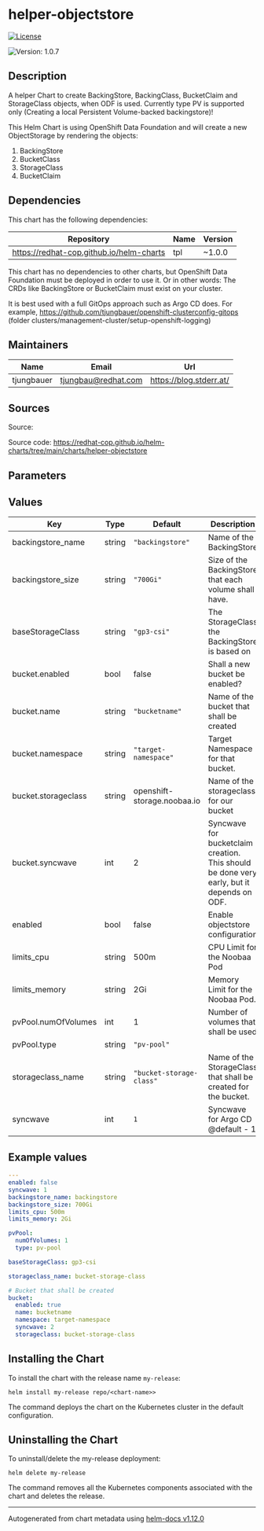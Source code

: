 

# helper-objectstore

  [![License](https://img.shields.io/badge/License-Apache_2.0-blue.svg)](https://opensource.org/licenses/Apache-2.0)

  ![Version: 1.0.7](https://img.shields.io/badge/Version-1.0.7-informational?style=flat-square)

 

  ## Description

  A helper Chart to create BackingStore, BackingClass, BucketClaim and StorageClass objects, when ODF is used. Currently type PV is supported only (Creating a local Persistent Volume-backed backingstore)!

This Helm Chart is using OpenShift Data Foundation and will create a new ObjectStorage by rendering the objects:

1. BackingStore
2. BucketClass
3. StorageClass
4. BucketClaim

## Dependencies

This chart has the following dependencies:

| Repository | Name | Version |
|------------|------|---------|
| https://redhat-cop.github.io/helm-charts | tpl | ~1.0.0 |

This chart has no dependencies to other charts, but OpenShift Data Foundation must be deployed in order to use it. Or in other words: The CRDs like BackingStore or BucketClaim must exist on your cluster.

It is best used with a full GitOps approach such as Argo CD does. For example, https://github.com/tjungbauer/openshift-clusterconfig-gitops (folder clusters/management-cluster/setup-openshift-logging)

## Maintainers

| Name | Email | Url |
| ---- | ------ | --- |
| tjungbauer | <tjungbau@redhat.com> | <https://blog.stderr.at/> |

## Sources
Source:

Source code: https://redhat-cop.github.io/helm-charts/tree/main/charts/helper-objectstore

## Parameters

## Values

| Key | Type | Default | Description |
|-----|------|---------|-------------|
| backingstore_name | string | `"backingstore"` | Name of the BackingStore |
| backingstore_size | string | `"700Gi"` | Size of the BackingStore that each volume shall have. |
| baseStorageClass | string | `"gp3-csi"` | The StorageClass the BackingStore is based on |
| bucket.enabled | bool | false | Shall a new bucket be enabled? |
| bucket.name | string | `"bucketname"` | Name of the bucket that shall be created |
| bucket.namespace | string | `"target-namespace"` | Target Namespace for that bucket. |
| bucket.storageclass | string | openshift-storage.noobaa.io | Name of the storageclass for our bucket |
| bucket.syncwave | int | 2 | Syncwave for bucketclaim creation. This should be done very early, but it depends on ODF. |
| enabled | bool | false | Enable objectstore configuration |
| limits_cpu | string | 500m | CPU Limit for the Noobaa Pod |
| limits_memory | string | 2Gi | Memory Limit for the Noobaa Pod. |
| pvPool.numOfVolumes | int | 1 | Number of volumes that shall be used |
| pvPool.type | string | `"pv-pool"` |  |
| storageclass_name | string | `"bucket-storage-class"` | Name of the StorageClass that shall be created for the bucket. |
| syncwave | int | `1` | Syncwave for Argo CD @default - 1 |

## Example values

```yaml
---
enabled: false
syncwave: 1
backingstore_name: backingstore
backingstore_size: 700Gi
limits_cpu: 500m
limits_memory: 2Gi

pvPool:
  numOfVolumes: 1
  type: pv-pool

baseStorageClass: gp3-csi

storageclass_name: bucket-storage-class

# Bucket that shall be created
bucket:
  enabled: true
  name: bucketname
  namespace: target-namespace
  syncwave: 2
  storageclass: bucket-storage-class

```

## Installing the Chart

To install the chart with the release name `my-release`:

```console
helm install my-release repo/<chart-name>>
```

The command deploys the chart on the Kubernetes cluster in the default configuration.

## Uninstalling the Chart

To uninstall/delete the my-release deployment:

```console
helm delete my-release
```

The command removes all the Kubernetes components associated with the chart and deletes the release.

----------------------------------------------
Autogenerated from chart metadata using [helm-docs v1.12.0](https://github.com/norwoodj/helm-docs/releases/v1.12.0)
